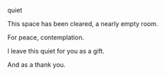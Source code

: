 quiet

This space has been cleared, a nearly empty room.

For peace, contemplation.

I leave this quiet for you as a gift.

And as a thank you.
